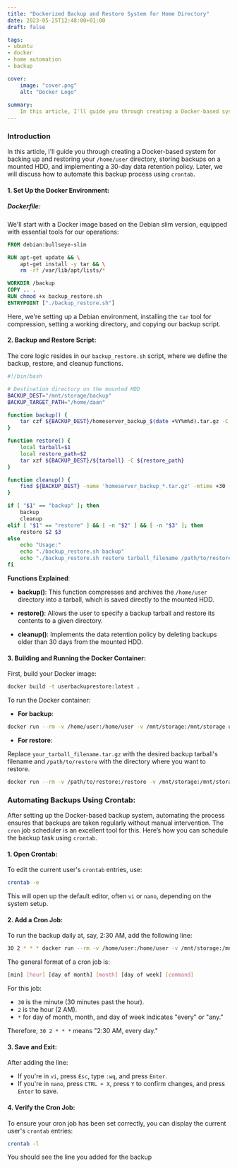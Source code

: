 ```yaml
---
title: "Dockerized Backup and Restore System for Home Directory"
date: 2023-05-25T12:48:00+01:00
draft: false

tags:
- ubuntu
- docker
- home automation
- backup

cover:
    image: "cover.png"
    alt: "Docker Logo"
    
summary:
    In this article, I'll guide you through creating a Docker-based system for backing up and restoring your `/home/user` directory, storing backups on a mounted HDD, and implementing a 30-day data retention policy. Later, we will discuss how to automate this backup process using `crontab`.
---
```

### Introduction
In this article, I'll guide you through creating a Docker-based system for backing up and restoring your `/home/user` directory, storing backups on a mounted HDD, and implementing a 30-day data retention policy. Later, we will discuss how to automate this backup process using `crontab`.

#### 1. Set Up the Docker Environment:

##### Dockerfile:

We'll start with a Docker image based on the Debian slim version, equipped with essential tools for our operations:

```Dockerfile
FROM debian:bullseye-slim

RUN apt-get update && \
    apt-get install -y tar && \
    rm -rf /var/lib/apt/lists/*

WORKDIR /backup
COPY .. .
RUN chmod +x backup_restore.sh
ENTRYPOINT ["./backup_restore.sh"]
```

Here, we're setting up a Debian environment, installing the `tar` tool for compression, setting a working directory, and copying our backup script.

#### 2. Backup and Restore Script:

The core logic resides in our `backup_restore.sh` script, where we define the backup, restore, and cleanup functions.

```bash
#!/bin/bash

# Destination directory on the mounted HDD
BACKUP_DEST="/mnt/storage/backup"
BACKUP_TARGET_PATH="/home/daan"

function backup() {
    tar czf ${BACKUP_DEST}/homeserver_backup_$(date +%Y%m%d).tar.gz -C ${BACKUP_TARGET_PATH} .
}

function restore() {
    local tarball=$1
    local restore_path=$2
    tar xzf ${BACKUP_DEST}/${tarball} -C ${restore_path}
}

function cleanup() {
    find ${BACKUP_DEST} -name 'homeserver_backup_*.tar.gz' -mtime +30 -exec rm {} \;
}

if [ "$1" == "backup" ]; then
    backup
    cleanup
elif [ "$1" == "restore" ] && [ -n "$2" ] && [ -n "$3" ]; then
    restore $2 $3
else
    echo "Usage:"
    echo "./backup_restore.sh backup"
    echo "./backup_restore.sh restore tarball_filename /path/to/restore"
fi
```

**Functions Explained**:

- **backup()**: This function compresses and archives the `/home/user` directory into a tarball, which is saved directly to the mounted HDD.

- **restore()**: Allows the user to specify a backup tarball and restore its contents to a given directory.

- **cleanup()**: Implements the data retention policy by deleting backups older than 30 days from the mounted HDD.

#### 3. Building and Running the Docker Container:

First, build your Docker image:

```bash
docker build -t userbackuprestore:latest .
```

To run the Docker container:

- **For backup**:

```bash
docker run --rm -v /home/user:/home/user -v /mnt/storage:/mnt/storage userbackuprestore:latest backup
```

- **For restore**:

Replace `your_tarball_filename.tar.gz` with the desired backup tarball's filename and `/path/to/restore` with the directory where you want to restore.

```bash
docker run --rm -v /path/to/restore:/restore -v /mnt/storage:/mnt/storage userbackuprestore:latest restore your_tarball_filename.tar.gz /restore
```

### Automating Backups Using Crontab:

After setting up the Docker-based backup system, automating the process ensures that backups are taken regularly without manual intervention. The `cron` job scheduler is an excellent tool for this. Here’s how you can schedule the backup task using `crontab`.

#### 1. Open Crontab:

To edit the current user's `crontab` entries, use:

```bash
crontab -e
```

This will open up the default editor, often `vi` or `nano`, depending on the system setup.

#### 2. Add a Cron Job:

To run the backup daily at, say, 2:30 AM, add the following line:

```bash
30 2 * * * docker run --rm -v /home/user:/home/user -v /mnt/storage:/mnt/storage userbackuprestore:latest backup
```

The general format of a cron job is:

```bash
[min] [hour] [day of month] [month] [day of week] [command]
```

For this job:

- `30` is the minute (30 minutes past the hour).
- `2` is the hour (2 AM).
- `*` for day of month, month, and day of week indicates "every" or "any."

Therefore, `30 2 * * *` means "2:30 AM, every day."

#### 3. Save and Exit:

After adding the line:

- If you're in `vi`, press `Esc`, type `:wq`, and press `Enter`.
- If you're in `nano`, press `CTRL + X`, press `Y` to confirm changes, and press `Enter` to save.

#### 4. Verify the Cron Job:

To ensure your cron job has been set correctly, you can display the current user's `crontab` entries:

```bash
crontab -l
```

You should see the line you added for the backup
